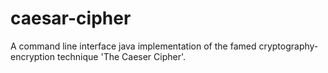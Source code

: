 # caesar-cipher
A command line interface java implementation of the famed cryptography-encryption technique 'The Caeser Cipher'. 
